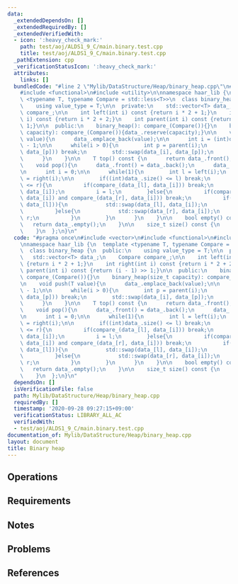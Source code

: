 ```yaml
---
data:
  _extendedDependsOn: []
  _extendedRequiredBy: []
  _extendedVerifiedWith:
  - icon: ':heavy_check_mark:'
    path: test/aoj/ALDS1_9_C/main.binary.test.cpp
    title: test/aoj/ALDS1_9_C/main.binary.test.cpp
  _pathExtension: cpp
  _verificationStatusIcon: ':heavy_check_mark:'
  attributes:
    links: []
  bundledCode: "#line 2 \"Mylib/DataStructure/Heap/binary_heap.cpp\"\n#include <vector>\n\
    #include <functional>\n#include <utility>\n\nnamespace haar_lib {\n  template\
    \ <typename T, typename Compare = std::less<T>>\n  class binary_heap {\n  public:\n\
    \    using value_type = T;\n\n  private:\n    std::vector<T> data_;\n    Compare\
    \ compare_;\n\n    int left(int i) const {return i * 2 + 1;}\n    int right(int\
    \ i) const {return i * 2 + 2;}\n    int parent(int i) const {return (i - 1) >>\
    \ 1;}\n\n  public:\n    binary_heap(): compare_(Compare()){}\n    binary_heap(size_t\
    \ capacity): compare_(Compare()){data_.reserve(capacity);}\n\n    void push(T\
    \ value){\n      data_.emplace_back(value);\n\n      int i = (int)data_.size()\
    \ - 1;\n\n      while(i > 0){\n        int p = parent(i);\n        if(compare_(data_[i],\
    \ data_[p])) break;\n        std::swap(data_[i], data_[p]);\n        i = p;\n\
    \      }\n    }\n\n    T top() const {\n      return data_.front();\n    }\n\n\
    \    void pop(){\n      data_.front() = data_.back();\n      data_.pop_back();\n\
    \n      int i = 0;\n\n      while(1){\n        int l = left(i);\n        int r\
    \ = right(i);\n\n        if((int)data_.size() <= l) break;\n        if((int)data_.size()\
    \ <= r){\n          if(compare_(data_[l], data_[i])) break;\n          std::swap(data_[l],\
    \ data_[i]);\n          i = l;\n        }else{\n          if(compare_(data_[l],\
    \ data_[i]) and compare_(data_[r], data_[i])) break;\n          if(compare_(data_[r],\
    \ data_[l])){\n            std::swap(data_[l], data_[i]);\n            i = l;\n\
    \          }else{\n            std::swap(data_[r], data_[i]);\n            i =\
    \ r;\n          }\n        }\n      }\n    }\n\n    bool empty() const {\n   \
    \   return data_.empty();\n    }\n\n    size_t size() const {\n      return data_.size();\n\
    \    }\n  };\n}\n"
  code: "#pragma once\n#include <vector>\n#include <functional>\n#include <utility>\n\
    \nnamespace haar_lib {\n  template <typename T, typename Compare = std::less<T>>\n\
    \  class binary_heap {\n  public:\n    using value_type = T;\n\n  private:\n \
    \   std::vector<T> data_;\n    Compare compare_;\n\n    int left(int i) const\
    \ {return i * 2 + 1;}\n    int right(int i) const {return i * 2 + 2;}\n    int\
    \ parent(int i) const {return (i - 1) >> 1;}\n\n  public:\n    binary_heap():\
    \ compare_(Compare()){}\n    binary_heap(size_t capacity): compare_(Compare()){data_.reserve(capacity);}\n\
    \n    void push(T value){\n      data_.emplace_back(value);\n\n      int i = (int)data_.size()\
    \ - 1;\n\n      while(i > 0){\n        int p = parent(i);\n        if(compare_(data_[i],\
    \ data_[p])) break;\n        std::swap(data_[i], data_[p]);\n        i = p;\n\
    \      }\n    }\n\n    T top() const {\n      return data_.front();\n    }\n\n\
    \    void pop(){\n      data_.front() = data_.back();\n      data_.pop_back();\n\
    \n      int i = 0;\n\n      while(1){\n        int l = left(i);\n        int r\
    \ = right(i);\n\n        if((int)data_.size() <= l) break;\n        if((int)data_.size()\
    \ <= r){\n          if(compare_(data_[l], data_[i])) break;\n          std::swap(data_[l],\
    \ data_[i]);\n          i = l;\n        }else{\n          if(compare_(data_[l],\
    \ data_[i]) and compare_(data_[r], data_[i])) break;\n          if(compare_(data_[r],\
    \ data_[l])){\n            std::swap(data_[l], data_[i]);\n            i = l;\n\
    \          }else{\n            std::swap(data_[r], data_[i]);\n            i =\
    \ r;\n          }\n        }\n      }\n    }\n\n    bool empty() const {\n   \
    \   return data_.empty();\n    }\n\n    size_t size() const {\n      return data_.size();\n\
    \    }\n  };\n}\n"
  dependsOn: []
  isVerificationFile: false
  path: Mylib/DataStructure/Heap/binary_heap.cpp
  requiredBy: []
  timestamp: '2020-09-28 09:27:15+09:00'
  verificationStatus: LIBRARY_ALL_AC
  verifiedWith:
  - test/aoj/ALDS1_9_C/main.binary.test.cpp
documentation_of: Mylib/DataStructure/Heap/binary_heap.cpp
layout: document
title: Binary heap
---
```


## Operations

## Requirements

## Notes

## Problems

## References
